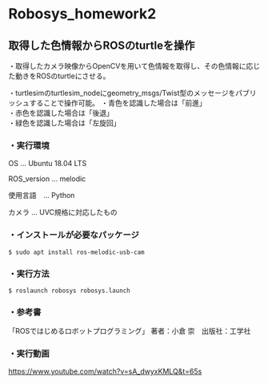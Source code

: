 # Robosys_homework2
## 取得した色情報からROSのturtleを操作
   ・取得したカメラ映像からOpenCVを用いて色情報を取得し、その色情報に応じた動きをROSのturtleにさせる。
   
   ・turtlesimのturtlesim_nodeにgeometry_msgs/Twist型のメッセージをパブリッシュすることで操作可能。
・青色を認識した場合は「前進」   
    ・赤色を認識した場合は「後退」  
    ・緑色を認識した場合は「左旋回」
 
### ・実行環境
OS ... Ubuntu 18.04 LTS

ROS_version ... melodic

使用言語　... Python

カメラ ... UVC規格に対応したもの

### ・インストールが必要なパッケージ
~~~~
$ sudo apt install ros-melodic-usb-cam
~~~~

### ・実行方法
~~~~
$ roslaunch robosys robosys.launch
~~~~

### ・参考書
「ROSではじめるロボットプログラミング」 著者：小倉 崇　出版社：工学社

### ・実行動画
https://www.youtube.com/watch?v=sA_dwyxKMLQ&t=65s
